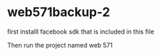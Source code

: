 web571backup-2
==============

first installl facebook sdk that is included in this file

Then run the project named web 571
